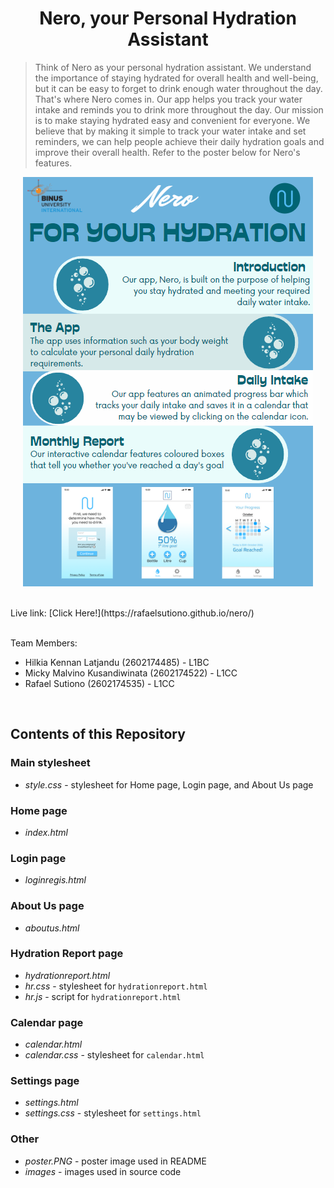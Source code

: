 # <h1 align="center">Nero, your Personal Hydration Assistant</h1>

> Think of Nero as your personal hydration assistant. We understand the importance of staying hydrated for overall health and well-being, but it can be easy to forget to drink enough water throughout the day. That's where Nero comes in. Our app helps you track your water intake and reminds you to drink more throughout the day. Our mission is to make staying hydrated easy and convenient for everyone. We believe that by making it simple to track your water intake and set reminders, we can help people achieve their daily hydration goals and improve their overall health. Refer to the poster below for Nero's features.
<p align="center">
<img src="poster.PNG">
</p>
<br>
Live link: [Click Here!](https://rafaelsutiono.github.io/nero/) 
<br><br>

Team Members:
- Hilkia Kennan Latjandu (2602174485) - L1BC
- Micky Malvino Kusandiwinata (2602174522) - L1CC
- Rafael Sutiono (2602174535) - L1CC
<br>

## Contents of this Repository

### Main stylesheet
- *style.css* - stylesheet for Home page, Login page, and About Us page

### Home page
- *index.html*

### Login page
- *loginregis.html*

### About Us page
- *aboutus.html*

### Hydration Report page
- *hydrationreport.html*
- *hr.css* - stylesheet for `hydrationreport.html`
- *hr.js* - script for `hydrationreport.html`

### Calendar page
- *calendar.html*
- *calendar.css* - stylesheet for `calendar.html`

### Settings page
- *settings.html*
- *settings.css* - stylesheet for `settings.html`

### Other
- *poster.PNG* - poster image used in README
- *images* - images used in source code






